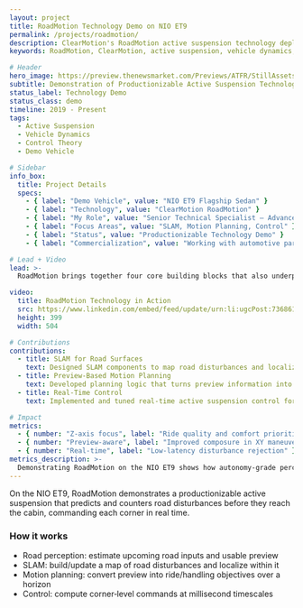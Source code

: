 ```yaml
---
layout: project
title: RoadMotion Technology Demo on NIO ET9
permalink: /projects/roadmotion/
description: ClearMotion's RoadMotion active suspension technology deployed as a demonstration on NIO ET9 vehicle - showcasing productionizable technology for automotive partners.
keywords: RoadMotion, ClearMotion, active suspension, vehicle dynamics, control systems, automotive technology demo, NIO ET9

# Header
hero_image: https://preview.thenewsmarket.com/Previews/ATFR/StillAssets/1920x1080/667660.jpg
subtitle: Demonstration of Productionizable Active Suspension Technology
status_label: Technology Demo
status_class: demo
timeline: 2019 - Present
tags:
  - Active Suspension
  - Vehicle Dynamics
  - Control Theory
  - Demo Vehicle

# Sidebar
info_box:
  title: Project Details
  specs:
    - { label: "Demo Vehicle", value: "NIO ET9 Flagship Sedan" }
    - { label: "Technology", value: "ClearMotion RoadMotion" }
    - { label: "My Role", value: "Senior Technical Specialist — Advanced Research" }
    - { label: "Focus Areas", value: "SLAM, Motion Planning, Control" }
    - { label: "Status", value: "Productionizable Technology Demo" }
    - { label: "Commercialization", value: "Working with automotive partners" }

# Lead + Video
lead: >-
  RoadMotion brings together four core building blocks that also underpin autonomous driving systems: road perception, SLAM, motion planning, and control. The system’s primary focus is the Z‑axis (vertical dynamics) to deliver ride quality and comfort, while also informing XY planning and control for better composure during maneuvers.

video:
  title: RoadMotion Technology in Action
  src: https://www.linkedin.com/embed/feed/update/urn:li:ugcPost:7368613841292800000?compact=1
  height: 399
  width: 504

# Contributions
contributions:
  - title: SLAM for Road Surfaces
    text: Designed SLAM components to map road disturbances and localize the vehicle within that map using available sensors and signals.
  - title: Preview‑Based Motion Planning
    text: Developed planning logic that turns preview information into horizon‑based ride/handling objectives and feasible trajectories.
  - title: Real‑Time Control
    text: Implemented and tuned real‑time active suspension control for corner‑level actuation with low latency.

# Impact
metrics:
  - { number: "Z‑axis focus", label: "Ride quality and comfort prioritized" }
  - { number: "Preview‑aware", label: "Improved composure in XY maneuvers" }
  - { number: "Real‑time", label: "Low‑latency disturbance rejection" }
metrics_description: >-
  Demonstrating RoadMotion on the NIO ET9 shows how autonomy‑grade perception, SLAM, planning, and control can be applied to suspension. The result is a productionizable path to smoother ride and better composure.
---
```


On the NIO ET9, RoadMotion demonstrates a productionizable active suspension that predicts and counters road disturbances before they reach the cabin, commanding each corner in real time.

### How it works

- Road perception: estimate upcoming road inputs and usable preview
- SLAM: build/update a map of road disturbances and localize within it
- Motion planning: convert preview into ride/handling objectives over a horizon
- Control: compute corner‑level commands at millisecond timescales